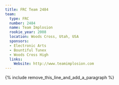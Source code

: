 ```yaml
---
title: FRC Team 2484
team:
  type: FRC
  number: 2484
  name: Team Implosion
  rookie_year: 2008
  location: Woods Cross, Utah, USA
  sponsors:
  - Electronic Arts
  - Bountiful Tunex
  - Woods Cross High
  links:
    Website: http://www.teamimplosion.com
---
```


{% include remove_this_line_and_add_a_paragraph %}